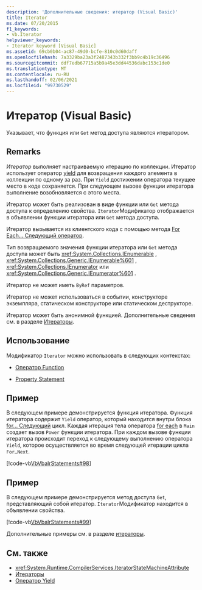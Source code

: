 ```yaml
---
description: 'Дополнительные сведения: итератор (Visual Basic)'
title: Iterator
ms.date: 07/20/2015
f1_keywords:
- vb.Iterator
helpviewer_keywords:
- Iterator keyword [Visual Basic]
ms.assetid: 69cb0b04-ac87-49d0-bcfe-810c0d60daff
ms.openlocfilehash: 7a3329ba23a3f2487343b332f3bb9c4b19c36496
ms.sourcegitcommit: ddf7edb67715a5b9a45e3dd44536dabc153c1de0
ms.translationtype: MT
ms.contentlocale: ru-RU
ms.lasthandoff: 02/06/2021
ms.locfileid: "99730529"
---
```

# <a name="iterator-visual-basic"></a>Итератор (Visual Basic)

Указывает, что функция или `Get` метод доступа являются итератором.  
  
## <a name="remarks"></a>Remarks  

 *Итератор* выполняет настраиваемую итерацию по коллекции. Итератор использует оператор [yield](../statements/yield-statement.md) для возвращения каждого элемента в коллекции по одному за раз. При `Yield` достижении оператора текущее место в коде сохраняется. При следующем вызове функции итератора выполнение возобновляется с этого места.  
  
 Итератор может быть реализован в виде функции или `Get` метода доступа к определению свойства. `Iterator`Модификатор отображается в объявлении функции итератора или `Get` метода доступа.  
  
 Итератор вызывается из клиентского кода с помощью метода [For Each... Следующий оператор](../statements/for-each-next-statement.md).  
  
 Тип возвращаемого значения функции итератора или `Get` метода доступа может быть <xref:System.Collections.IEnumerable> , <xref:System.Collections.Generic.IEnumerable%601> , <xref:System.Collections.IEnumerator> или <xref:System.Collections.Generic.IEnumerator%601> .  
  
 Итератор не может иметь `ByRef` параметров.  
  
 Итератор не может использоваться в событии, конструкторе экземпляра, статическом конструкторе или статическом деструкторе.  
  
 Итератор может быть анонимной функцией. Дополнительные сведения см. в разделе [Итераторы](../../programming-guide/concepts/iterators.md).  
  
## <a name="usage"></a>Использование  

 Модификатор `Iterator` можно использовать в следующих контекстах:  
  
- [Оператор Function](../statements/function-statement.md)  
  
- [Property Statement](../statements/property-statement.md)  
  
## <a name="example"></a>Пример  

 В следующем примере демонстрируется функция итератора. Функция итератора содержит `Yield` оператор, который находится внутри блока [for... Следующий](../statements/for-next-statement.md) цикл. Каждая итерация тела оператора [for each](../statements/for-each-next-statement.md) в `Main` создает вызов `Power` функции итератора. При каждом вызове функции итератора происходит переход к следующему выполнению оператора `Yield`, которое осуществляется во время следующей итерации цикла `For…Next`.  
  
 [!code-vb[VbVbalrStatements#98](~/samples/snippets/visualbasic/VS_Snippets_VBCSharp/VbVbalrStatements/VB/Class2.vb#98)]  
  
## <a name="example"></a>Пример  

 В следующем примере демонстрируется метод доступа `Get`, представляющий собой итератор. `Iterator`Модификатор находится в объявлении свойства.  
  
 [!code-vb[VbVbalrStatements#99](~/samples/snippets/visualbasic/VS_Snippets_VBCSharp/VbVbalrStatements/VB/Class2.vb#99)]  
  
 Дополнительные примеры см. в разделе [итераторы](../../programming-guide/concepts/iterators.md).  
  
## <a name="see-also"></a>См. также

- <xref:System.Runtime.CompilerServices.IteratorStateMachineAttribute>
- [Итераторы](../../programming-guide/concepts/iterators.md)
- [Оператор Yield](../statements/yield-statement.md)
